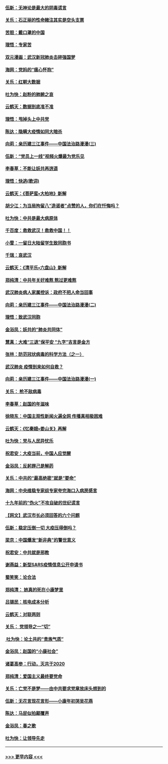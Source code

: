 #### [伍新：无神论是最大的阴毒谎言](../pages/nsc993/n11846129.md?t=02061344) 
#### [关乐：石正丽的性命赌注其实是空头支票](../pages/nsc993/n11846109.md?t=02061344) 
#### [苦胆：戴口罩的中国](../pages/nsc993/n11845576.md?t=02061344) 
#### [理悟：专家苦](../pages/nsc993/n11845564.md?t=02061344) 
#### [双元漫画：武汉新冠肺炎击碎强国梦](../pages/nsc993/n11843320.md?t=02061344) 
#### [海网：党妈的“瘟心怀抱”](../pages/nsc993/n11840740.md?t=02061344) 
#### [关乐：红朝大数据](../pages/nsc993/n11840675.md?t=02061344) 
#### [吐为快：赵粉的肺腑之哀](../pages/nsc993/n11840618.md?t=02061344) 
#### [云鹤天：数据到底准不准](../pages/nsc993/n11840325.md?t=02061344) 
#### [理悟：甩掉头上中共党](../pages/nsc993/n11838826.md?t=02061344) 
#### [陈达：隐瞒大疫情如同大暗杀](../pages/nsc993/n11838771.md?t=02061344) 
#### [向莉：亲历建三江事件——中国法治路漫漫(三)](../pages/nsc993/n11831825.md?t=02061344) 
#### [伍新：“党员上一线”视频火爆最为党乐见](../pages/nsc993/n11838200.md?t=02061344) 
#### [李春草：不能让妖共再逍遥](../pages/nsc993/n11838102.md?t=02061344) 
#### [理悟：快逃(歌词)](../pages/nsc993/n11838083.md?t=02061344) 
#### [云鹤天：《菩萨蛮▪大柏地》新解](../pages/nsc993/n11838059.md?t=02061344) 
#### [胡少江：为当局拘留八“造谣者”点赞的人，你们在忏悔吗？](../pages/nsc993/n11836801.md?t=02061344) 
#### [吐为快：中共是最大病原体](../pages/nsc993/n11836748.md?t=02061344) 
#### [千百度：救救武汉！救救中国！！](../pages/nsc993/n11836145.md?t=02061344) 
#### [小雪：一留日大陆留学生致同胞书](../pages/nsc993/n11834624.md?t=02061344) 
#### [千瑞：哀武汉](../pages/nsc993/n11833647.md?t=02061344) 
#### [云鹤天：《清平乐▪六盘山》新解](../pages/nsc993/n11833611.md?t=02061344) 
#### [郑纯清：中共年关好难熬 熬过更难熬](../pages/nsc993/n11833489.md?t=02061344) 
#### [武汉肺炎病人家属控诉：政府不把人命当回事](../pages/nsc993/n11833205.md?t=02061344) 
#### [向莉：亲历建三江事件——中国法治路漫漫(二)](../pages/nsc993/n11829102.md?t=02061344) 
#### [理悟：致武汉同胞](../pages/nsc993/n11831522.md?t=02061344) 
#### [金浴凤：妖共的“肺炎共同体”](../pages/nsc993/n11829448.md?t=02061344) 
#### [慧真：大难“三退”保平安 “九字”吉言是金方](../pages/nsc993/n11829501.md?t=02061344) 
#### [张林：防范冠状病毒的科学方法（之一）](../pages/nsc993/n11828618.md?t=02061344) 
#### [武汉肺炎 疫情到来如何自救？](../pages/nsc993/n11827632.md?t=02061344) 
#### [向莉：亲历建三江事件——中国法治路漫漫(一)](../pages/nsc993/n11827190.md?t=02061344) 
#### [关乐： 枪不敌病毒](../pages/nsc993/n11826746.md?t=02061344) 
#### [李春草：赵国的年滋味](../pages/nsc993/n11826321.md?t=02061344) 
#### [徐晓东：中国主观性新闻火遍全网 传播真相极困难](../pages/nsc993/n11826508.md?t=02061344) 
#### [云鹤天：《忆秦娥▪娄山关》再解](../pages/nsc993/n11824682.md?t=02061344) 
#### [吐为快：党与人民异忧乐](../pages/nsc993/n11824660.md?t=02061344) 
#### [祝君安：大疫当前，中国人应觉醒](../pages/nsc993/n11821946.md?t=02061344) 
#### [金浴凤：反躬罪己是解药](../pages/nsc993/n11820280.md?t=02061344) 
#### [关乐：中共的“最高绝密”就是“要命”](../pages/nsc993/n11816946.md?t=02061344) 
#### [海网：中央维稳专家组专家夸完海口入病房感言](../pages/nsc993/n11815138.md?t=02061344) 
#### [十九年前的“伪火”不攻自破的世纪谎言](../pages/nsc993/n11813238.md?t=02061344) 
#### [【网文】武汉市长必须回答的六个问题](../pages/nsc993/n11813848.md?t=02061344) 
#### [伍新：稳定压倒一切 大疫压得倒吗？](../pages/nsc993/n11812634.md?t=02061344) 
#### [梁京：中国爆发“新非典”的警世意义](../pages/nsc993/n11812554.md?t=02061344) 
#### [祝君安：中共就是邪教](../pages/nsc993/n11812431.md?t=02061344) 
#### [谢燕益：新型SARS疫情信息公开申请书](../pages/nsc993/n11808840.md?t=02061344) 
#### [蜀笑笑：论合法](../pages/nsc993/n11808064.md?t=02061344) 
#### [郑纯清： 她真的死在小康梦里](../pages/nsc993/n11806623.md?t=02061344) 
#### [吕锡民：核电成本分析](../pages/nsc993/n11806284.md?t=02061344) 
#### [云鹤天：对联两则](../pages/nsc993/n11805957.md?t=02061344) 
#### [关乐： 党领导之一“切”](../pages/nsc993/n11804505.md?t=02061344) 
#### [ 吐为快：论土共的“贵族气质”](../pages/nsc993/n11804490.md?t=02061344) 
#### [金浴凤：赵国的“小康社会”](../pages/nsc993/n11804452.md?t=02061344) 
#### [诸葛高参：行动，灭共于2020](../pages/nsc993/n11804120.md?t=02061344) 
#### [郑纯清：爱国主义最终要党命](../pages/nsc993/n11802197.md?t=02061344) 
#### [关乐：亡党不是梦——由中共要求党章放床头想到的](../pages/nsc993/n11802156.md?t=02061344) 
#### [伍新：无花言现花言形——小康年初哭吴花燕](../pages/nsc993/n11800044.md?t=02061344) 
#### [陈达：马屁似拍颠覆声](../pages/nsc993/n11800010.md?t=02061344) 
#### [金浴凤：春之歌](../pages/nsc993/n11797687.md?t=02061344) 
#### [吐为快：让领导先走](../pages/nsc993/n11797512.md?t=02061344) 

----
#### [ >>> 更早内容 <<< ](../indexes/nsc993-earlier.md)
